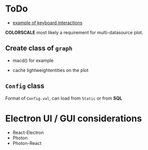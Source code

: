 # ToDo

* [example of keyboard interactions](https://github.com/palantir/plottable/blob/e25ad631c27045d74abb4323959dd6af762812af/quicktests/overlaying/tests/realistic/symbols.js)

**COLORSCALE** most likely a requirement for multi-datasource plot.

## Create class of `graph`

* macd() for example

* cache lightweightentities on the plot


## `Config` class

Format of `Config.val`, can load from `Static` or from **SQL**


# Electron UI / GUI considerations
* React-Electron
* Photon
* Photon-React
